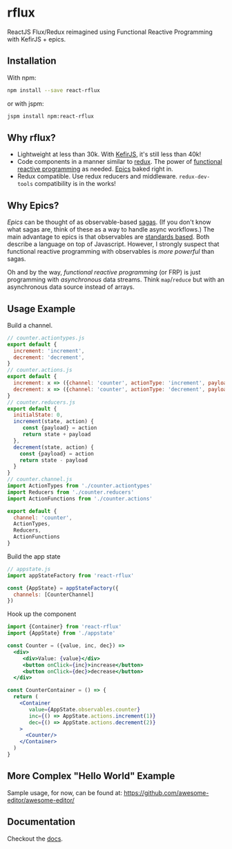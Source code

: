 # rflux

ReactJS Flux/Redux reimagined using Functional Reactive Programming with KefirJS + epics.

## Installation

With npm:

```bash
npm install --save react-rflux
```

or with jspm:

```bash
jspm install npm:react-rflux
```
 
## Why rflux?

-  Lightweight at less than 30k. With [KefirJS](https://rpominov.github.io/kefir/), it's 
   still less than 40k!
-  Code components in a manner similar to [redux](http://redux.js.org). The power of 
   [functional reactive programming](https://gist.github.com/staltz/868e7e9bc2a7b8c1f754) 
   as needed. [Epics](https://redux-observable.js.org/docs/basics/Epics.html) 
   baked right in.
-  Redux compatible. Use redux reducers and middleware. `redux-dev-tools` compatibility 
   is in the works!

## Why Epics?

*Epics* can be thought of as observable-based 
[sagas](https://github.com/redux-saga/redux-saga). (If you don't know what sagas are, 
think of these as a way to handle async workflows.) The main advantage to epics is that 
observables are [standards based](https://github.com/tc39/proposal-observable). Both 
describe a language on top of Javascript. However, I strongly suspect that functional 
reactive programming with observables is *more powerful* than sagas. 

Oh and by the way, *functional reactive programming* (or FRP) is just programming with 
*asynchronous* data streams. Think `map`/`reduce` but with an asynchronous data source 
instead of arrays. 

## Usage Example

Build a channel.

```javascript
// counter.actiontypes.js
export default {
  increment: 'increment',
  decrement: 'decrement',
}
// counter.actions.js
export default {
  increment: x => ({channel: 'counter', actionType: 'increment', payload: x}),
  decrement: x => ({channel: 'counter', actionType: 'decrement', payload: x})
}
// counter.reducers.js
export default {
  initialState: 0,
  increment(state, action) {
     const {payload} = action
     return state + payload
  },
  decrement(state, action) {
    const {payload} = action
    return state - payload
  }
}
// counter.channel.js
import ActionTypes from './counter.actiontypes'
import Reducers from './counter.reducers'
import ActionFunctions from './counter.actions'

export default {
  channel: 'counter',
  ActionTypes,
  Reducers,
  ActionFunctions
}
```

Build the app state 

```javascript
// appstate.js
import appStateFactory from 'react-rflux'

const {AppState} = appStateFactory({
  channels: [CounterChannel]
})
```

Hook up the component

```jsx
import {Container} from 'react-rflux'
import {AppState} from './appstate'

const Counter = ({value, inc, dec}) => 
  <div>
     <div>Value: {value}</div>
     <button onClick={inc}>increase</button>
     <button onClick={dec}>decrease</button>
  </div>

const CounterContainer = () => {
  return (
    <Container
       value={AppState.observables.counter}
       inc={() => AppState.actions.increment(1)}
       dec={() => AppState.actions.decrement(2)}
    >
      <Counter/>
    </Container>
  )
}
```

## More Complex "Hello World" Example

Sample usage, for now, can be found at: https://github.com/awesome-editor/awesome-editor/

## Documentation

Checkout the [docs](./doc/).

